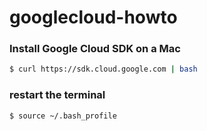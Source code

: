 # googlecloud-howto

### Install Google Cloud SDK on a Mac
```sh
$ curl https://sdk.cloud.google.com | bash
```

### restart the terminal
```sh
$ source ~/.bash_profile
```
